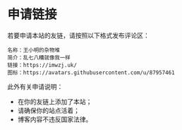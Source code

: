 # 申请链接

若要申请本站的友链，请按照以下格式发布评论区：

```text
名称：王小明的杂物堆
简介：乱七八糟就像我一样
链接：https://imwzj.uk/
图标：https://avatars.githubusercontent.com/u/87957461
```

此外有关申请说明：

- 在你的友链上添加了本站；
- 请确保你的站点活着；
- 博客内容不违反国家法律。

